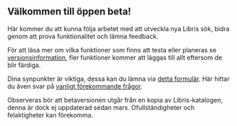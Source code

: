 ## Välkommen till öppen beta!

Här kommer du att kunna följa arbetet med att utveckla nya Libris sök, bidra genom att prova funktionalitet och lämna feedback.

För att läsa mer om vilka funktioner som finns att testa eller planeras se [versionsinformation](/help), fler funktioner kommer att läggas till allt eftersom de blir färdiga.

Dina synpunkter är viktiga, dessa kan du lämna via [detta formulär](https://survey.kb.se/librisbeta).
Här hittar du även svar på [vanligt förekommande frågor](https://www.kb.se/samverkan-och-utveckling/libris/fragor-och-svar-om-libris-sok.html).

Observeras bör att betaversionen utgår från en kopia av Libris-katalogen, denna är dock ej uppdaterad sedan mars. Ofullständigheter och felaktigheter kan förekomma.
